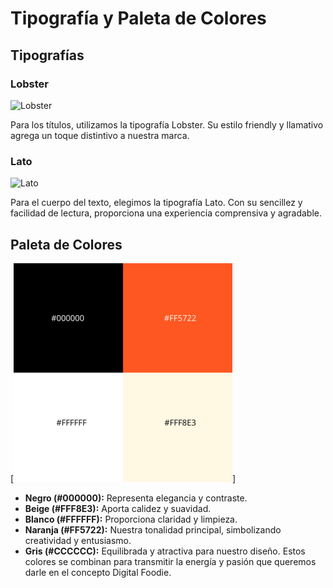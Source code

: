 # Tipografía y Paleta de Colores

## Tipografías

### Lobster
![Lobster](https://upload.wikimedia.org/wikipedia/commons/6/65/Lobster_Specimen.svg)

Para los títulos, utilizamos la tipografía Lobster. Su estilo friendly y llamativo agrega un toque distintivo a nuestra marca.

### Lato
![Lato](https://upload.wikimedia.org/wikipedia/commons/8/87/Lato-font-plain.svg)

Para el cuerpo del texto, elegimos la tipografía Lato. Con su sencillez y facilidad de lectura, proporciona una experiencia comprensiva y agradable.

## Paleta de Colores
[![Colores](./colores.png)]

- **Negro (#000000):** Representa elegancia y contraste.
- **Beige (#FFF8E3):** Aporta calidez y suavidad.
- **Blanco (#FFFFFF):** Proporciona claridad y limpieza.
- **Naranja (#FF5722):** Nuestra tonalidad principal, simbolizando creatividad y entusiasmo.
- **Gris   (#CCCCCC):**  Equilibrada y atractiva para nuestro diseño.
Estos colores se combinan para transmitir la energía y pasión que queremos darle en el concepto Digital Foodie.